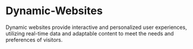 # Dynamic-Websites
Dynamic websites provide interactive and personalized user experiences, utilizing real-time data and adaptable content to meet the needs and preferences of visitors.
